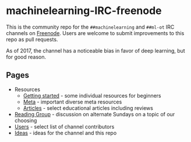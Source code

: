 # machinelearning-IRC-freenode
This is the community repo for the `##machinelearning` and `##ml-ot` IRC channels on [Freenode](https://freenode.net/). Users are welcome to submit improvements to this repo as pull requests.

<!-- Backups of ##machinelearning channel Topic:

Pre-repo:
Machine Learning | No small talk. Offtopic chat only in ##ml-ot | Software: http://mloss.org http://j.mp/ML-sw http://j.mp/DL-sw http://jmlr.org/mloss | Video: http://j.mp/SU-ML-YT http://j.mp/ML-videos | Q&A: http://j.mp/StEx-stats http://j.mp/StEx-DSci | Forum: http://j.mp/redditML | Paper: http://j.mp/arxivML | See: #ai ##AGI ##nlp #nupic #pydata #scikit-learn ##statistics #tensorflow

2017-05-07:
Machine Learning | No small talk. No public logging. Offtopic chat only in ##ml-ot | See https://j.mp/ChannelGitHub for Resources and Reading Group | Related: #ai ##AGI ##nlp #nupic #pydata #scikit-learn ##statistics #tensorflow
-->

As of 2017, the channel has a noticeable bias in favor of deep learning, but for good reason.

## Pages
* Resources
  * [Getting started](Resources/GettingStarted.md) - some individual resources for beginners
  * [Meta](Resources/Meta.md) - important diverse meta resources
  * [Articles](Resources/Articles.md) - select educational articles including reviews
* [Reading Group](ReadingGroup/README.md) - discussion on alternate Sundays on a topic of our choosing
* [Users](Users.md) - select list of channel contributors
* [Ideas](Ideas.md) - ideas for the channel and this repo
